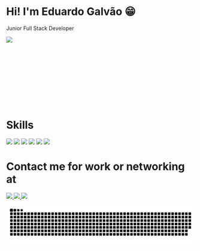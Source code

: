 # Hi! I'm Eduardo Galvão 😁
 
Junior Full Stack Developer

<div style="display:flex">
 <img height="180em" src="https://github-readme-stats.vercel.app/api?username=srpulga&show_icons=true&theme=tokyonight&include_all_commits=true&count_private=true"/>
</div>


# Skills

<img src="https://img.shields.io/badge/Node.js-green?style=for-the-badge&logo=node.js&logoColor=black"></img> 
<img src="https://img.shields.io/badge/Nest.js-20232A?style=for-the-badge&logo=nestjs&logoColor=red"></img>
<img src="https://img.shields.io/badge/TypeScript-blue?style=for-the-badge&logo=typeScript&logoColor=white"></img>
<img src="https://img.shields.io/badge/Angular-red?style=for-the-badge&logo=angular&logoColor=white"></img>
<img src="https://img.shields.io/badge/HTML5-E34F26?style=for-the-badge&logo=html5&logoColor=white"></img>
<img src="https://img.shields.io/badge/CSS3-1572B6?style=for-the-badge&logo=css3&logoColor=white"></img>


# Contact me for work or networking at

<a href="https://www.linkedin.com/in/galvao-eduardo/">
  <img src="https://img.shields.io/badge/LinkedIn-blue?style=for-the-badge&logo=linkedin&logoColor=white&link=https://www.linkedin.com/in/galvao-eduardo/" ></img> 
</a>

<a href="mailto:edu.tads@outlook.com">
  <img src="https://img.shields.io/badge/Email-orange?style=for-the-badge&logo=Gmail&logoColor=white)"> </img>
</a>

<a href="https://www.instagram.com/sr_pulga/">
  <img src="https://img.shields.io/badge/Instagram-E4405F?style=for-the-badge&logo=Instagram&logoColor=white&link=https://www.instagram.com/sr_pulga/)"> </img>
</a>


  ![Snake animation](https://github.com/srpulga/srpulga/blob/output/github-contribution-grid-snake.svg)
